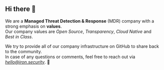 ## Hi there 👋

We are a **Managed Threat Detection & Response** (MDR) company with a strong emphasis on **values**.<br/>
Our company values are *Open Source*, *Transparency*, *Cloud Native* and *Best in Class*.

We try to provide all of our company infrastructure on GitHub to share back to the community.<br/>
In case of any questions or comments, feel free to reach out via *hello@iron.security*. 📩
